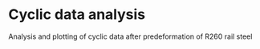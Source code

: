 # Cyclic data analysis
Analysis and plotting of cyclic data after predeformation of R260 rail steel
